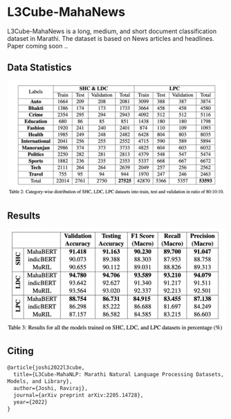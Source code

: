 # L3Cube-MahaNews

L3Cube-MahaNews is a long, medium, and short document classification dataset in Marathi. The dataset is based on News articles and headlines. <br>
Paper coming soon ..

## Data Statistics
![Alt Text](mahanews_stats.png)

## Results
![Alt Text](mahanews_results.png)

## Citing
```
@article{joshi2022l3cube,
  title={L3Cube-MahaNLP: Marathi Natural Language Processing Datasets, Models, and Library},
  author={Joshi, Raviraj},
  journal={arXiv preprint arXiv:2205.14728},
  year={2022}
}
```
